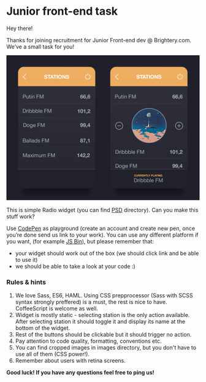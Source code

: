 # Junior front-end task

Hey there!
 
Thanks for joining recruitment for Junior Front-end dev @ Brightery.com. We’ve a small task for you!

![Preview](https://raw.githubusercontent.com/ThonemCMS/Junior-front-end-task/main/imgs/preview.png)

This is simple Radio widget (you can find [PSD](https://github.com/ThonemCMS/Junior-front-end-task/tree/main/psds) directory). Can you make this stuff work?

Use [CodePen](http://codepen.io/) as playground (create an account and create new pen, once you’re done send us link to your work). You can use any different platform if you want, (for example [JS Bin](https://jsbin.com)), but please remember that:
+ your widget should work out of the box (we should click link and be able to use it)
+ we should be able to take a look at your code :)

### Rules & hints
1. We love Sass, ES6, HAML. Using CSS prepprocessor (Sass with SCSS syntax strongly preffered) is a must, the rest is nice to have. CoffeeScript is welcome as well.
2. Widget is mostly static - selecting station is the only action available. After selecting station it should toggle it and display its name at the bottom of the widget.
3. Rest of the buttons should be clickable but it should trigger no action.
4. Pay attention to code quality, formatting, conventions etc.
5. You can find cropped images in images directory, but you don't have to use all of them (CSS power!).
6. Remember about users with retina screens.

**Good luck! If you have any questions feel free to ping us!**
